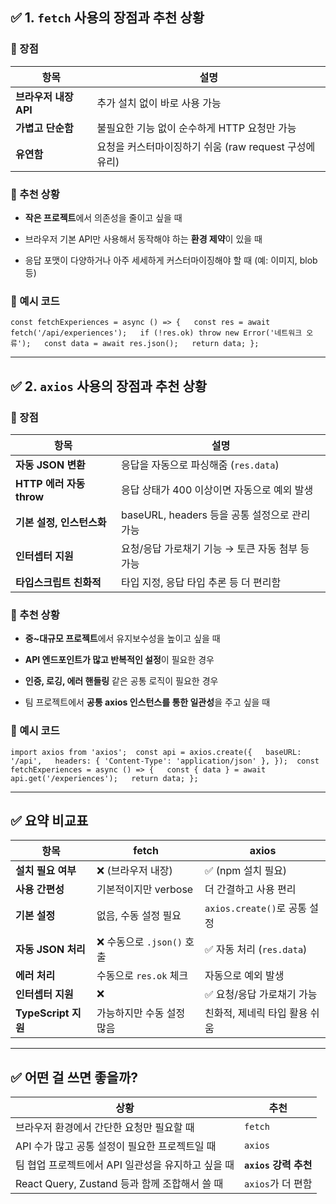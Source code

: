 ## ✅ 1. `fetch` 사용의 장점과 추천 상황

### 🔸 장점

|항목|설명|
|---|---|
|**브라우저 내장 API**|추가 설치 없이 바로 사용 가능|
|**가볍고 단순함**|불필요한 기능 없이 순수하게 HTTP 요청만 가능|
|**유연함**|요청을 커스터마이징하기 쉬움 (raw request 구성에 유리)|

### 🔸 추천 상황

- **작은 프로젝트**에서 의존성을 줄이고 싶을 때
    
- 브라우저 기본 API만 사용해서 동작해야 하는 **환경 제약**이 있을 때
    
- 응답 포맷이 다양하거나 아주 세세하게 커스터마이징해야 할 때 (예: 이미지, blob 등)
    

### 🔸 예시 코드
`const fetchExperiences = async () => {   const res = await fetch('/api/experiences');   if (!res.ok) throw new Error('네트워크 오류');   const data = await res.json();   return data; };`

---

## ✅ 2. `axios` 사용의 장점과 추천 상황

### 🔸 장점

|항목|설명|
|---|---|
|**자동 JSON 변환**|응답을 자동으로 파싱해줌 (`res.data`)|
|**HTTP 에러 자동 throw**|응답 상태가 400 이상이면 자동으로 예외 발생|
|**기본 설정, 인스턴스화**|baseURL, headers 등을 공통 설정으로 관리 가능|
|**인터셉터 지원**|요청/응답 가로채기 기능 → 토큰 자동 첨부 등 가능|
|**타입스크립트 친화적**|타입 지정, 응답 타입 추론 등 더 편리함|

### 🔸 추천 상황

- **중~대규모 프로젝트**에서 유지보수성을 높이고 싶을 때
    
- **API 엔드포인트가 많고 반복적인 설정**이 필요한 경우
    
- **인증, 로깅, 에러 핸들링** 같은 공통 로직이 필요한 경우
    
- 팀 프로젝트에서 **공통 axios 인스턴스를 통한 일관성**을 주고 싶을 때
    

### 🔸 예시 코드
`import axios from 'axios';  const api = axios.create({   baseURL: '/api',   headers: { 'Content-Type': 'application/json' }, });  const fetchExperiences = async () => {   const { data } = await api.get('/experiences');   return data; };`

---

## ✅ 요약 비교표

|항목|fetch|axios|
|---|---|---|
|**설치 필요 여부**|❌ (브라우저 내장)|✅ (npm 설치 필요)|
|**사용 간편성**|기본적이지만 verbose|더 간결하고 사용 편리|
|**기본 설정**|없음, 수동 설정 필요|`axios.create()`로 공통 설정|
|**자동 JSON 처리**|❌ 수동으로 `.json()` 호출|✅ 자동 처리 (`res.data`)|
|**에러 처리**|수동으로 `res.ok` 체크|자동으로 예외 발생|
|**인터셉터 지원**|❌|✅ 요청/응답 가로채기 가능|
|**TypeScript 지원**|가능하지만 수동 설정 많음|친화적, 제네릭 타입 활용 쉬움|

---

## ✅ 어떤 걸 쓰면 좋을까?

|상황|추천|
|---|---|
|브라우저 환경에서 간단한 요청만 필요할 때|`fetch`|
|API 수가 많고 공통 설정이 필요한 프로젝트일 때|`axios`|
|팀 협업 프로젝트에서 API 일관성을 유지하고 싶을 때|**`axios` 강력 추천**|
|React Query, Zustand 등과 함께 조합해서 쓸 때|`axios`가 더 편함|
